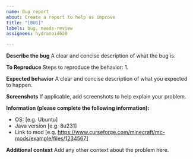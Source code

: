 ```yaml
---
name: Bug report
about: Create a report to help us improve
title: "[BUG]"
labels: bug, needs-review
assignees: hydranoid620

---
```


**Describe the bug**
A clear and concise description of what the bug is.

**To Reproduce**
Steps to reproduce the behavior:
1. 

**Expected behavior**
A clear and concise description of what you expected to happen.

**Screenshots**
If applicable, add screenshots to help explain your problem.

**Information (please complete the following information):**
 - OS: [e.g. Ubuntu]
 - Java version [e.g. 8u231]
 - Link to mod [e.g. https://www.curseforge.com/minecraft/mc-mods/example/files/1234567]

**Additional context**
Add any other context about the problem here.

